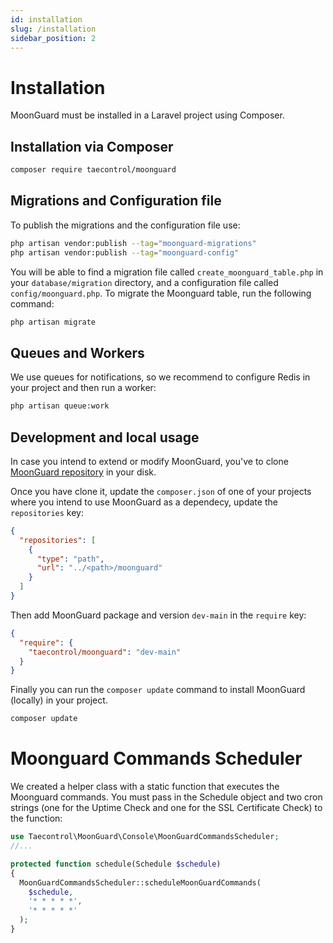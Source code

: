 ```yaml
---
id: installation
slug: /installation
sidebar_position: 2
---
```


# Installation

MoonGuard must be installed in a Laravel project using Composer.

## Installation via Composer

```bash
composer require taecontrol/moonguard
```

## Migrations and Configuration file

To publish the migrations and the configuration file use:

```bash
php artisan vendor:publish --tag="moonguard-migrations"
php artisan vendor:publish --tag="moonguard-config"
```

You will be able to find a migration file called `create_moonguard_table.php` in your `database/migration` directory, and a configuration file called `config/moonguard.php`. To migrate the Moonguard table, run the following command:

```bash
php artisan migrate
```

## Queues and Workers

We use queues for notifications, so we recommend to configure Redis in your project and then run a worker:

```bash
php artisan queue:work
```


## Development and local usage

In case you intend to extend or modify MoonGuard, you've to clone [MoonGuard repository](https://github.com/teacontrol/moonguard) in your disk.

Once you have clone it, update the `composer.json` of one of your projects where you intend to use MoonGuard as a dependecy, update the `repositories` key:

```json
{
  "repositories": [
    {
      "type": "path",
      "url": "../<path>/moonguard"
    }
  ]
}
```

Then add MoonGuard package and version `dev-main` in the `require` key:

```json
{
  "require": {
    "taecontrol/moonguard": "dev-main"
  }
}
```

Finally you can run the `composer update` command to install MoonGuard (locally) in your project.

```bash
composer update
```

# Moonguard Commands Scheduler

We created a helper class with a static function that executes the Moonguard commands. You must pass in the Schedule object and two cron strings (one for the Uptime Check and one for the SSL Certificate Check) to the function:

```php title="app/Console/Kernel.php"
use Taecontrol\MoonGuard\Console\MoonGuardCommandsScheduler;
//...

protected function schedule(Schedule $schedule)
{
  MoonGuardCommandsScheduler::scheduleMoonGuardCommands(
    $schedule, 
    '* * * * *', 
    '* * * * *'
  );
}
```